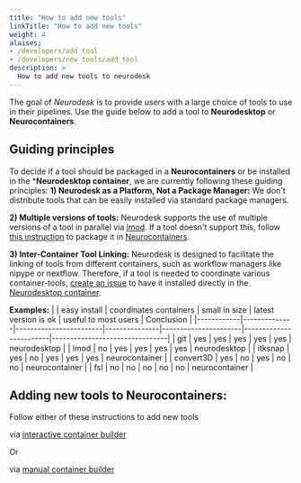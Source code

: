 ```yaml
---
title: "How to add new tools"
linkTitle: "How to add new tools"
weight: 4
alaises:
- /developers/add_tool
- /developers/new_tools/add_tool
description: >
  How to add new tools to neurodesk
---
```


The goal of *Neurodesk* is to provide users with a large choice of tools to use in their pipelines.
Use the guide below to add a tool to **Neurodesktop** or **Neurocontainers**. 

## Guiding principles 
To decide if a tool should be packaged in a **Neurocontainers** or be installed in the ***Neurodesktop container**, we are currently following these guiding principles:
**1) Neurodesk as a Platform, Not a Package Manager:** We don't distribute tools that can be easily installed via standard package managers.

**2) Multiple versions of tools:** Neurodesk supports the use of multiple versions of a tool in parallel via [lmod]( https://lmod.readthedocs.io/en/latest). If a tool doesn't support this, follow [this instruction](#adding-new-tools-to-neurocontainers) to package it in [Neurocontainers](https://github.com/NeuroDesk/neurocontainers).

**3) Inter-Container Tool Linking:** Neurodesk is designed to facilitate the linking of tools from different containers, such as workflow managers like nipype or nextflow. Therefore, if a tool is needed to coordinate various container-tools, [create an issue](https://github.com/NeuroDesk/neurodesktop/issues/new) to have it installed directly in the [Neurodesktop container](https://github.com/NeuroDesk/neurodesktop).

**Examples:**
|            | easy install | coordinates containers | small in size | latest version is ok | useful to most users   | Conclusion                     |
|------------|--------------|------------------------|---------------|----------------------|------------------------|--------------------------------|
| git        | yes          | yes                    | yes           | yes                  | yes                    | neurodesktop                   |
| lmod       | no           | yes                    | yes           | yes                  | yes                    | neurodesktop                   |
| itksnap    | yes          | no                     | yes           | yes                  | yes                    | neurocontainer                     |
| convert3D  | yes          | no                     | yes           | no                   | no                     | neurocontainer                      |
| fsl        | no           | no                     | no            | no                   | no                     | neurocontainer                      |


## Adding new tools to Neurocontainers:
Follow either of these instructions to add new tools 

via [interactive container builder](https://www.neurodesk.org/developers/new_tools/interactive_build)

Or

via [manual container builder](https://www.neurodesk.org/developers/new_tools/manual_build)